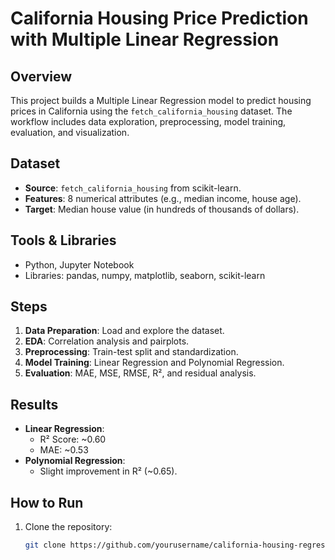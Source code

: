 # California Housing Price Prediction with Multiple Linear Regression

## Overview  
This project builds a Multiple Linear Regression model to predict housing prices in California using the `fetch_california_housing` dataset. The workflow includes data exploration, preprocessing, model training, evaluation, and visualization.

## Dataset  
- **Source**: `fetch_california_housing` from scikit-learn.  
- **Features**: 8 numerical attributes (e.g., median income, house age).  
- **Target**: Median house value (in hundreds of thousands of dollars).  

## Tools & Libraries  
- Python, Jupyter Notebook  
- Libraries: pandas, numpy, matplotlib, seaborn, scikit-learn  

## Steps  
1. **Data Preparation**: Load and explore the dataset.  
2. **EDA**: Correlation analysis and pairplots.  
3. **Preprocessing**: Train-test split and standardization.  
4. **Model Training**: Linear Regression and Polynomial Regression.  
5. **Evaluation**: MAE, MSE, RMSE, R², and residual analysis.  

## Results  
- **Linear Regression**:  
  - R² Score: ~0.60  
  - MAE: ~0.53  
- **Polynomial Regression**:  
  - Slight improvement in R² (~0.65).  

## How to Run  
1. Clone the repository:  
   ```bash  
   git clone https://github.com/yourusername/california-housing-regression.git  
